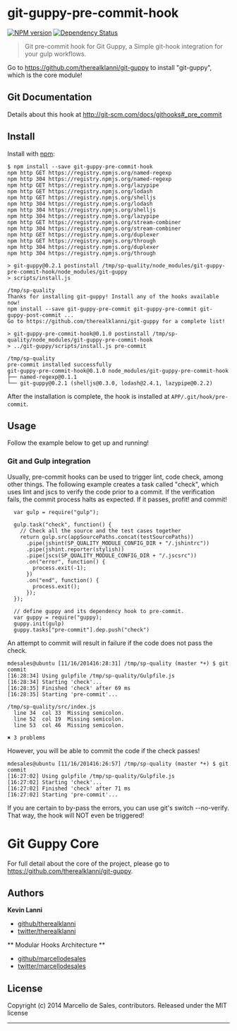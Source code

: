 # git-guppy-pre-commit-hook 
[![NPM version](https://badge.fury.io/js/git-guppy-pre-commit-hook.png)](http://badge.fury.io/js/git-guppy-pre-commit-hook) [![Dependency Status](https://david-dm.org/marcellodesales/git-guppy-pre-commit-hook.svg)](https://david-dm.org/marcellodesales/git-guppy-pre-commit-hook)

> Git pre-commit hook for Git Guppy, a Simple git-hook integration for your gulp workflows.

Go to https://github.com/therealklanni/git-guppy to install "git-guppy", which is the core module!

## Git Documentation

Details about this hook at http://git-scm.com/docs/githooks#_pre_commit

## Install

Install with [npm](npmjs.org):

```
$ npm install --save git-guppy-pre-commit-hook
npm http GET https://registry.npmjs.org/named-regexp
npm http 304 https://registry.npmjs.org/named-regexp
npm http GET https://registry.npmjs.org/lazypipe
npm http GET https://registry.npmjs.org/lodash
npm http GET https://registry.npmjs.org/shelljs
npm http 304 https://registry.npmjs.org/lodash
npm http 304 https://registry.npmjs.org/shelljs
npm http 304 https://registry.npmjs.org/lazypipe
npm http GET https://registry.npmjs.org/stream-combiner
npm http 304 https://registry.npmjs.org/stream-combiner
npm http GET https://registry.npmjs.org/duplexer
npm http GET https://registry.npmjs.org/through
npm http 304 https://registry.npmjs.org/duplexer
npm http 304 https://registry.npmjs.org/through

> git-guppy@0.2.1 postinstall /tmp/sp-quality/node_modules/git-guppy-pre-commit-hook/node_modules/git-guppy
> scripts/install.js

/tmp/sp-quality
Thanks for installing git-guppy! Install any of the hooks available now!
npm install --save git-guppy-pre-commit git-guppy-pre-commit git-guppy-post-commit ...
Go to https://github.com/therealklanni/git-guppy for a complete list!

> git-guppy-pre-commit-hook@0.1.0 postinstall /tmp/sp-quality/node_modules/git-guppy-pre-commit-hook
> ../git-guppy/scripts/install.js pre-commit

/tmp/sp-quality
pre-commit installed successfully
git-guppy-pre-commit-hook@0.1.0 node_modules/git-guppy-pre-commit-hook
├── named-regexp@0.1.1
└── git-guppy@0.2.1 (shelljs@0.3.0, lodash@2.4.1, lazypipe@0.2.2)
```

After the installation is complete, the hook is installed at `APP/.git/hook/pre-commit`.

## Usage

Follow the example below to get up and running!

### Git and Gulp integration

Usually, pre-commit hooks can be used to trigger lint, code check, among other things. The following example
creates a task called "check", which uses lint and jscs to verify the code prior to a commit. If the verification
fails, the commit process halts as expected. If it passes, profit! and commit!

```
  var gulp = require("gulp");

  gulp.task("check", function() {
    // Check all the source and the test cases together
    return gulp.src(appSourcePaths.concat(testSourcePaths))
      .pipe(jshint(SP_QUALITY_MODULE_CONFIG_DIR + "/.jshintrc"))
      .pipe(jshint.reporter(stylish))
      .pipe(jscs(SP_QUALITY_MODULE_CONFIG_DIR + "/.jscsrc"))
      .on("error", function() {
        process.exit(-1);
      })
      .on("end", function() {
        process.exit();
      });
  });

  // define guppy and its dependency hook to pre-commit.
  var guppy = require("guppy);
  guppy.init(gulp)
  guppy.tasks["pre-commit"].dep.push("check")
```

An attempt to commit will result in failure if the code does not pass the check.

```
mdesales@ubuntu [11/16/201416:28:31] /tmp/sp-quality (master *+) $ git commit
[16:28:34] Using gulpfile /tmp/sp-quality/Gulpfile.js
[16:28:34] Starting 'check'...
[16:28:35] Finished 'check' after 69 ms
[16:28:35] Starting 'pre-commit'...

/tmp/sp-quality/src/index.js
  line 34  col 33  Missing semicolon.
  line 52  col 19  Missing semicolon.
  line 53  col 46  Missing semicolon.

✖ 3 problems
```

However, you will be able to commit the code if the check passes!

```
mdesales@ubuntu [11/16/201416:26:57] /tmp/sp-quality (master *+) $ git commit
[16:27:02] Using gulpfile /tmp/sp-quality/Gulpfile.js
[16:27:02] Starting 'check'...
[16:27:02] Finished 'check' after 71 ms
[16:27:02] Starting 'pre-commit'...
```

If you are certain to by-pass the errors, you can use git's switch --no-verify.
That way, the hook will NOT even be triggered!

# Git Guppy Core

For full detail about the core of the project, please go to https://github.com/therealklanni/git-guppy.

## Authors

**Kevin Lanni**
 
+ [github/therealklanni](https://github.com/therealklanni)
+ [twitter/therealklanni](http://twitter.com/therealklanni) 

** Modular Hooks Architecture **

+ [github/marcellodesales](http://github.com/marcellodesales)
+ [twitter/marcellodesales](http://twitter.com/marcellodesales)

## License
Copyright (c) 2014 Marcello de Sales, contributors.
Released under the MIT license
***
